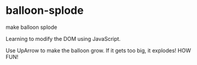 # balloon-splode
make balloon splode

Learning to modify the DOM using JavaScript.

Use UpArrow to make the balloon grow. If it gets too big, it explodes! HOW FUN!
